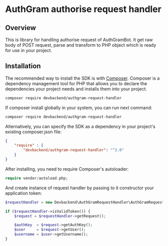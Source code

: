 AuthGram authorise request handler
==================================

## Overview

This is library for handling authorise request of AuthGramBot. It get raw body of POST request, parse and transform to PHP object which is ready for use in your project.
 
## Installation
The recommended way to install the SDK is with [Composer](https://getcomposer.org/). Composer is a dependency management tool for PHP that allows you to declare the dependencies your project needs and installs them into your project.
 
```bash
composer require devbackend/authgram-request-handler
```

If composer install globally in your system, you can run next command:

```bash
composer require devbackend/authgram-request-handler
```

Alternatively, you can specify the SDK as a dependency in your project's existing composer.json file:
```json
{
    "require" : {
        "devbackend/authgram-request-handler": "^2.0" 
    }
}
```

After installing, you need to require Composer's autoloader:

```php
require vendor/autoload.php;
```

And create instance of request handler by passing to it constructor your application token:
```php
$requestHandler = new Devbackend\AuthGramRequestHandler\AuthGramRequestHandler('[APPLICATION_TOKEN]');

if ($requestHandler->isValidToken()) {
    $request = $requestHandler->getRequest();

    $authKey  = $request->getAuthKey();
    $user     = $request->getUser();    
    $username = $user->getUsername();
}
```
